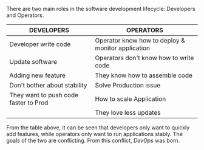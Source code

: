 There are two main roles in the software development lifecycle: Developers and Operators.

| DEVELOPERS | OPERATORS |
|------------|-----------|
| Developer write code | Operator know how to deploy & monitor application |
| Update software | Operators don't know how to write code |
| Adding new feature | They know how to assemble code |
| Don't bother about stability | Solve Production issue |
| They want to push code faster to Prod | How to scale Application |
| | They love less updates |

From the table above, it can be seen that developers only want to quickly add features, while operators only want to run applications stably. The goals of the two are conflicting. From this conflict, *DevOps* was born.
